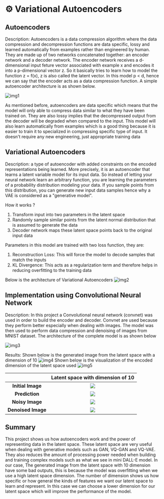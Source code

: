 # ⚙️ Variational Autoencoders
## Autoencoders
Description: Autoencoders is a data compression algorithm where the data compression and decompression functions are data specific, lossy and learned automatically from examples rather than engineered by human. They are made up of two networks concatenated together: an encoder network and a decoder network. The encoder network receives a d-dimensional input feture vector associated with example x and encodes it into a p-dimensional vector z. So it basically tries to learn how to model the function z = f(x), z is also called the latent vector. In this model p < d, hence we can say that the encoder acts as a data compression function. A simple autoencoder architecture is as shown below.

![img1](https://github.com/Antonio417/Computer_Vision_and_Machine_Learning_Portfolio/blob/main/Machine%20Learning/VAE/Autoencoder.png)

As mentioned before, autoencoders are data specific which means that the model will only able to compress data similar to what they have been trained on. They are also lossy implies that the decompressed output from the decoder will be degraded when compared to the input. This model will also learn automatically from examples which is a good thing because it is easier to train it to specialized in compressing specific type of input. It doesn't require any new engineering, just appropriate training data

## Variational Autoencoders
Description:  a type of autoencoder with added constraints on the encoded representations being learned. More precisely, it is an autoencoder that learns a latent variable model for its input data. So instead of letting your neural network learn an arbitrary function, you are learning the parameters of a probability distribution modeling your data. If you sample points from this distribution, you can generate new input data samples hence why a VAE is considered as a "generative model".

How it works ?

1. Transform input into two parameters in the latent space 
2. Randomly sample similar points from the latent normal distribution that is assumed to generate the data
3. Decoder network maps these latent space points back to the original input data

Parameters in this model are trained with two loss function, they are:
1. Reconstruction Loss: This will force the model to decode samples that match the inputs
2. KL Divergence: This acts as a regularization term and therefore helps in reducing overfitting to the training data

Below is the architecture of Variational Autoencoders
![img2](https://github.com/Antonio417/Computer_Vision_and_Machine_Learning_Portfolio/blob/main/Machine%20Learning/VAE/VAE_img.jpeg)

## Implementation using Convolutional Neural Network
Description: In this project a Convolutional neural network (convnet) was used in order to build the encoder and decoder. Convnet are used because they perform better especially when dealing with images. The model was then used to perform data compression and denoising of images from MNIST dataset.
The architecture of the complete model is as shown below

![img3](https://github.com/Antonio417/Computer_Vision_and_Machine_Learning_Portfolio/blob/main/Machine%20Learning/VAE/VAE_architecture.png)

Results:
Shown below is the generated image from the latent space with a dimension of 10
![img4](https://github.com/Antonio417/Computer_Vision_and_Machine_Learning_Portfolio/blob/main/Machine%20Learning/VAE/generated_images_L10_E_10.png)
Shown below is the visualization of the encoded dimension of the latent space used
![img5](https://github.com/Antonio417/Computer_Vision_and_Machine_Learning_Portfolio/blob/main/Machine%20Learning/VAE/Encoded_dimension_visualization_L10_E10.png)

||**Latent space with dimension of 10**|
|:--:|:--:|
|**Initial Image**|<img src="https://github.com/Antonio417/Computer_Vision_and_Machine_Learning_Portfolio/blob/main/Machine%20Learning/VAE/initial%20image.png">|
|**Prediction**|<img src="https://github.com/Antonio417/Computer_Vision_and_Machine_Learning_Portfolio/blob/main/Machine%20Learning/VAE/prediction_from_original_images.png">|
|**Noisy Image**|<img src="https://github.com/Antonio417/Computer_Vision_and_Machine_Learning_Portfolio/blob/main/Machine%20Learning/VAE/Noisy_images.png">|
|**Denoised Image**|<img src="https://github.com/Antonio417/Computer_Vision_and_Machine_Learning_Portfolio/blob/main/Machine%20Learning/VAE/prediction_from_noisy_image.png">|

## Summary
This project shows us how autoencoders work and the power of representing data in the latent space. These latent space are very useful when dealing with generative models such as GAN, VQ-GAN and VQ-VAE. They also reduces the amount of processing power needed when building and training complex models such as what we see in mini DALL-E model. In our case, The generated image from the latent space with 10 dimension have some bad outputs, this is because the model was overfitting when we use a high latent space dimension. The number of dimension shows us how specific or how general the kinds of features we want our latent space to learn and represent. In this case we can choose a lower dimension for our latent space which will improve the performance of the model. 
